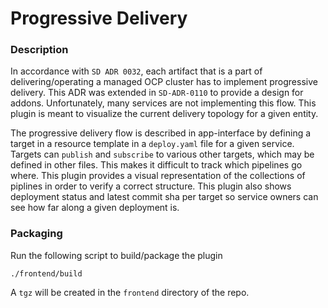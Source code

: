 # Progressive Delivery

### Description

In accordance with `SD ADR 0032`, each artifact that is a part of
delivering/operating a managed OCP cluster has to implement progressive
delivery.  This ADR was extended in `SD-ADR-0110` to provide a design for
addons.  Unfortunately, many services are not implementing this flow.  This
plugin is meant to visualize the current delivery topology for a given entity.

The progressive delivery flow is described in app-interface by defining a
target in a resource template in a `deploy.yaml` file for a given service.
Targets can `publish` and `subscribe` to various other targets, which may be
defined in other files.  This makes it difficult to track which pipelines go
where.  This plugin provides a visual representation of the collections of
piplines in order to verify a correct structure.  This plugin also shows
deployment status and latest commit sha per target so service owners can see
how far along a given deployment is.

### Packaging

Run the following script to build/package the plugin
```
./frontend/build
```

A `tgz` will be created in the `frontend` directory of the repo.
